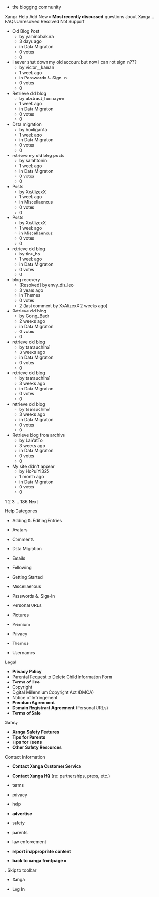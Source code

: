 *   the blogging community

Xanga Help Add New » **Most recently discussed** questions about Xanga… FAQs Unresolved Resolved Not Support

*   Old Blog Post
    *   by yaminobakura
    *   3 days ago
    *   in Data Migration
    *   0 votes
    *   0
*   I never shut down my old account but now i can not sign in???
    *   by victor\_\_kaman
    *   1 week ago
    *   in Passwords &. Sign-In
    *   0 votes
    *   0
*   Retrieve old blog
    *   by abstract\_hunnayee
    *   1 week ago
    *   in Data Migration
    *   0 votes
    *   0
*   Data migration
    *   by hooligan1a
    *   1 week ago
    *   in Data Migration
    *   0 votes
    *   0
*   retrieve my old blog posts
    *   by sarahtonin
    *   1 week ago
    *   in Data Migration
    *   0 votes
    *   0
*   Posts
    *   by XxAlizexX
    *   1 week ago
    *   in Miscellaenous
    *   0 votes
    *   0
*   Posts
    *   by XxAlizexX
    *   1 week ago
    *   in Miscellaenous
    *   0 votes
    *   0
*   retrieve old blog
    *   by tine\_ha
    *   1 week ago
    *   in Data Migration
    *   0 votes
    *   0
*   blog recovery
    *   \[Resolved\] by envy\_dis\_leo
    *   3 years ago
    *   in Themes
    *   0 votes
    *   2 (last comment by XxAlizexX 2 weeks ago)
*   Retrieve old blog
    *   by Going\_Back
    *   2 weeks ago
    *   in Data Migration
    *   0 votes
    *   0
*   retrieve old blog
    *   by taarauchiha1
    *   3 weeks ago
    *   in Data Migration
    *   0 votes
    *   0
*   retrieve old blog
    *   by taarauchiha1
    *   3 weeks ago
    *   in Data Migration
    *   0 votes
    *   0
*   retrieve old blog
    *   by taarauchiha1
    *   3 weeks ago
    *   in Data Migration
    *   0 votes
    *   0
*   Retrieve blog from archive
    *   by LaiYatTo
    *   3 weeks ago
    *   in Data Migration
    *   0 votes
    *   0
*   My site didn't appear
    *   by HoPuiYi325
    *   1 month ago
    *   in Data Migration
    *   0 votes
    *   0

1 2 3 ... 186 Next

Help Categories

*   Adding &. Editing Entries
*   Avatars
*   Comments
*   Data Migration
*   Emails
*   Following
*   Getting Started
*   Miscellaenous

*   Passwords &. Sign-In
*   Personal URLs
*   Pictures
*   Premium
*   Privacy
*   Themes
*   Usernames

Legal

*   **Privacy Policy**
*   Parental Request to Delete Child Information Form
*   **Terms of Use**
*   Copyright
*   Digital Millennium Copyright Act (DMCA)
*   Notice of Infringement
*   **Premium Agreement**
*   **Domain Registrant Agreement** (Personal URLs)
*   **Terms of Sale**

Safety

*   **Xanga Safety Features**
*   **Tips for Parents**
*   **Tips for Teens**
*   **Other Safety Resources**

Contact Information

*   **Contact Xanga Customer Service**
*   **Contact Xanga HQ** (re: partnerships, press, etc.)

*   terms
*   privacy
*   help
*   **advertise**

*   safety
*   parents
*   law enforcement
*   **report inappropriate content**

*   **back to xanga frontpage »**

<img src="http://pixel.quantserve.com/pixel/p-87h-iNOVooym2.gif" style="display: none" height="1" width="1" alt="Quantcast"/>. Skip to toolbar

*   Xanga

*   Log In